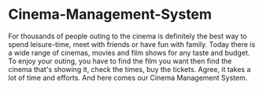 # Cinema-Management-System
For thousands of people outing to the cinema is definitely the best way to spend leisure-time, meet with  friends or have fun with family. Today there is a wide range of cinemas, movies and film shows for any  taste and budget. To enjoy your outing, you have to find the film you want then find the cinema that's  showing it, check the times, buy the tickets. Agree, it takes a lot of time and efforts. And here comes our  Cinema Management System.
